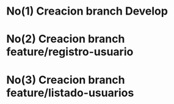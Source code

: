 # No(1) Creacion branch Develop 
# No(2) Creacion branch feature/registro-usuario 

# No(3) Creacion branch feature/listado-usuarios 